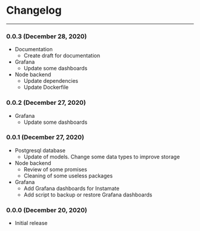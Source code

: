 # Changelog
---------

### 0.0.3 (December 28, 2020)
- Documentation
  - Create draft for documentation
- Grafana
  - Update some dashboards
- Node backend
  - Update dependencies
  - Update Dockerfile

### 0.0.2 (December 27, 2020)
- Grafana
  - Update some dashboards

### 0.0.1 (December 27, 2020)
- Postgresql database
  - Update of models. Change some data types to improve storage
- Node backend
  - Review of some promises
  - Cleaning of some useless packages
- Grafana
  - Add Grafana dashboards for Instamate
  - Add script to backup or restore Grafana dashboards

### 0.0.0 (December 20, 2020)
- Initial release
